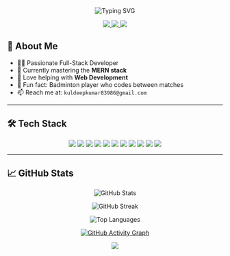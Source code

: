 <div align="center">
  <img src="https://readme-typing-svg.herokuapp.com?font=Fira+Code&size=30&duration=3000&pause=1000&color=2E9FFF&center=true&vCenter=true&width=500&lines=Hi%2C+I'm+Kuldeep+Kumar;Full-Stack+Developer;Web+Enthusiast" alt="Typing SVG" />
</div>

<p align="center">
  <a href="https://www.linkedin.com/in/kuldeep-kumar-208948357/">
    <img src="https://img.shields.io/badge/-Kuldeep_Kumar-0077B5?style=for-the-badge&logo=Linkedin&logoColor=white"/>
  </a>
  <a href="mailto:kuldeepkumar83986@gmail.com">
    <img src="https://img.shields.io/badge/-kuldeepkumar83986@gmail.com-D14836?style=for-the-badge&logo=Gmail&logoColor=white"/>
  </a>
  <a href="https://portfolio-psi-ivory-94.vercel.app/">
    <img src="https://img.shields.io/badge/-Portfolio-000000?style=for-the-badge&logo=About.me&logoColor=white"/>
  </a>
</p>



## 🚀 About Me

- 👨‍💻 Passionate Full-Stack Developer
- 🧠 Currently mastering the **MERN stack**
- 💬 Love helping with **Web Development**
- 🏸 Fun fact: Badminton player who codes between matches
- 📫 Reach me at: `kuldeepkumar83986@gmail.com`

---

## 🛠️ Tech Stack

<p align="center">
  <img src="https://img.shields.io/badge/HTML5-E34F26?style=for-the-badge&logo=html5&logoColor=white"/>
  <img src="https://img.shields.io/badge/CSS3-1572B6?style=for-the-badge&logo=css3&logoColor=white"/>
  <img src="https://img.shields.io/badge/JavaScript-F7DF1E?style=for-the-badge&logo=javascript&logoColor=black"/>
  <img src="https://img.shields.io/badge/React-20232A?style=for-the-badge&logo=react&logoColor=61DAFB"/>
  <img src="https://img.shields.io/badge/Node.js-43853D?style=for-the-badge&logo=node.js&logoColor=white"/>
  <img src="https://img.shields.io/badge/Express.js-404D59?style=for-the-badge"/>
  <img src="https://img.shields.io/badge/MongoDB-4EA94B?style=for-the-badge&logo=mongodb&logoColor=white"/>
  <img src="https://img.shields.io/badge/MySQL-005C84?style=for-the-badge&logo=mysql&logoColor=white"/>
  <img src="https://img.shields.io/badge/Bootstrap-563D7C?style=for-the-badge&logo=bootstrap&logoColor=white"/>
  <img src="https://img.shields.io/badge/Tailwind_CSS-38B2AC?style=for-the-badge&logo=tailwind-css&logoColor=white"/>
  <img src="https://img.shields.io/badge/Sass-CC6699?style=for-the-badge&logo=sass&logoColor=white"/>
</p>

---

## 📈 GitHub Stats

<div align="center">

  ![GitHub Stats](https://github-readme-stats.vercel.app/api?username=Kuldeep83986&theme=dark&hide_border=false&include_all_commits=true&count_private=true)

  ![GitHub Streak](https://github-readme-streak-stats.herokuapp.com/?user=Kuldeep83986&theme=dark&hide_border=false)

  ![Top Languages](https://github-readme-stats.vercel.app/api/top-langs/?username=Kuldeep83986&theme=dark&layout=compact&hide_border=false)

  [![GitHub Activity Graph](https://github-readme-activity-graph.vercel.app/graph?username=Kuldeep83986&bg_color=1e1e1e&color=00bfff&line=5dbeff&point=ffffff&area=true&hide_border=true)](https://github.com/Kuldeep83986/github-readme-activity-graph)

  [![](https://visitcount.itsvg.in/api?id=Kuldeep83986&icon=0&color=0)](https://visitcount.itsvg.in)

</div>
